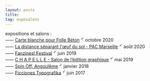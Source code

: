 ```yaml
---
layout: posts
title: 
tag: exposalons
---
```

expositions et salons :<br>
⸺ [Carte blanche pour Folle Béton][1] <sup>➶</sup> octobre 2020<br>
⸺ [La distance séparant l'œuf du sol - PAC Marseille][2] <sup>➶</sup> août 2020 <br>
⸺ [Fanzines! Festival][3] <sup>➶</sup> juin 2019 <br>
⸺ [C H A P E L L E - Salon de l’édition graphique][4] <sup>➶</sup> mai 2019 <br>
⸺ [Spin Off, Angoulême][5] <sup>➶</sup> janvier 2018 <br>
⸺ [Ficciones Typografika][6] <sup>➶</sup> juin 2017 <br>



[1]: http://follebeton.com/apparition/
[2]: https://p-a-c.fr/les-membres/paracetamool/festival-la-distance-separant-l-oeuf-du-sol
[3]: https://fanzinesfestival.paris/
[4]: https://www.centrenationaldugraphisme.fr/biennale/2019/programme/chapelle-salon-de-ledition-graphique
[5]: https://www.facebook.com/spinthefoff/
[6]: https://ficciones-typografika.tumblr.com/post/161996128099/paul-bouigue-ficciones-typografika-1462-1464
